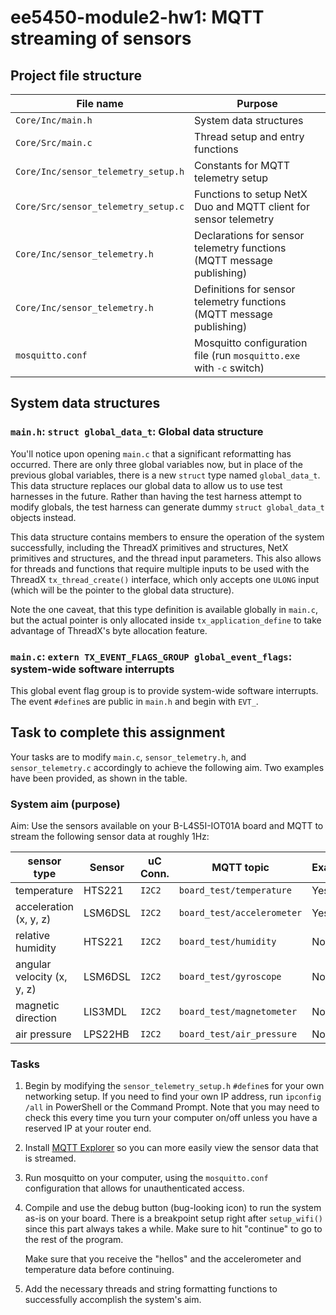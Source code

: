 # ee5450-module2-hw1: MQTT streaming of sensors



## Project file structure
| File name | Purpose |
| ------------------- | ------- |
| `Core/Inc/main.h` | System data structures |
| `Core/Src/main.c` | Thread setup and entry functions |
| `Core/Inc/sensor_telemetry_setup.h` | Constants for MQTT telemetry setup |
| `Core/Src/sensor_telemetry_setup.c` | Functions to setup NetX Duo and MQTT client for sensor telemetry |
| `Core/Inc/sensor_telemetry.h` | Declarations for sensor telemetry functions (MQTT message publishing) |
| `Core/Inc/sensor_telemetry.h` | Definitions for sensor telemetry functions (MQTT message publishing) |
| `mosquitto.conf` | Mosquitto configuration file (run `mosquitto.exe` with `-c` switch) |

## System data structures
### `main.h`: `struct global_data_t`: Global data structure
You'll notice upon opening `main.c` that a significant reformatting
has occurred.  There are only three global variables now, but in place
of the previous global variables, there is a new `struct` type
named `global_data_t`.  This data structure replaces our global data
to allow us to use test harnesses in the future.  Rather than having the
test harness attempt to modify globals, the test harness can generate
dummy `struct global_data_t` objects instead. 

This data structure contains members to ensure the operation of the system
successfully, including the ThreadX primitives and structures, NetX primitives
and structures, and the thread input parameters. This also allows for
threads and functions that require multiple inputs to be used with the
ThreadX `tx_thread_create()` interface, which only accepts one `ULONG` 
input (which will be the pointer to the global data structure).

Note the one caveat, that this type definition is available globally
in `main.c`, but the actual pointer is only allocated inside
`tx_application_define` to take advantage of ThreadX's byte allocation
feature.

### `main.c`: `extern TX_EVENT_FLAGS_GROUP global_event_flags`: system-wide software interrupts
This global event flag group is to provide system-wide software interrupts. 
The event `#define`s are public in `main.h` and begin with `EVT_`.


## Task to complete this assignment
Your tasks are to modify `main.c`, `sensor_telemetry.h`, and `sensor_telemetry.c`
accordingly to achieve the following aim.  Two examples have been provided, 
as shown in the table. 

### System aim (purpose)
Aim: Use the sensors available on your B-L4S5I-IOT01A board
and MQTT to stream the following sensor data at roughly 1Hz:

| sensor type | Sensor | uC Conn. | MQTT topic | Example? |
| ----------- | ------ | -------- | ---------- | -------- |
| temperature | HTS221 | `I2C2` | `board_test/temperature` | Yes |
| acceleration (x, y, z) | LSM6DSL | `I2C2` | `board_test/accelerometer` | Yes |
| relative humidity | HTS221 | `I2C2` | `board_test/humidity` | No |
| angular velocity (x, y, z) | LSM6DSL | `I2C2` | `board_test/gyroscope` | No |
| magnetic direction | LIS3MDL | `I2C2` | `board_test/magnetometer` | No |
| air pressure | LPS22HB | `I2C2` | `board_test/air_pressure` | No |

### Tasks
1. Begin by modifying the `sensor_telemetry_setup.h` `#define`s for your own networking
   setup.  If you need to find your own IP address, run `ipconfig /all` in PowerShell
   or the Command Prompt.  Note that you may need to check this every time you turn 
   your computer on/off unless you have a reserved IP at your router end.
2. Install [MQTT Explorer](http://mqtt-explorer.com/) so you can more easily view the 
   sensor data that is streamed.
3. Run mosquitto on your computer, using the `mosquitto.conf` configuration that 
   allows for unauthenticated access.
4. Compile and use the debug button (bug-looking icon) to run the system as-is on
   your board. There is a breakpoint setup right after `setup_wifi()` since
   this part always takes a while. Make sure to hit "continue" to go to the
   rest of the program.
   
   Make sure that you receive the "hellos" and the accelerometer
   and temperature data before continuing.
5. Add the necessary threads and string formatting functions to 
   successfully accomplish the system's aim.
